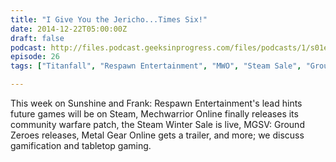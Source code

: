 ```yaml
---
title: "I Give You the Jericho...Times Six!"
date: 2014-12-22T05:00:00Z
draft: false
podcast: http://files.podcast.geeksinprogress.com/files/podcasts/1/s01e26_IGiveYouTheJericho.mp3
episode: 26
tags: ["Titanfall", "Respawn Entertainment", "MWO", "Steam Sale", "Ground Zeroes", "Metal Gear Online", "tabletop gaming", "gamification"]

---
```


This week on Sunshine and Frank: Respawn Entertainment's lead hints future games will be on Steam, Mechwarrior Online finally releases its community warfare patch, the Steam Winter Sale is live, MGSV: Ground  Zeroes releases, Metal Gear Online gets a trailer, and more; we discuss gamification and tabletop gaming.